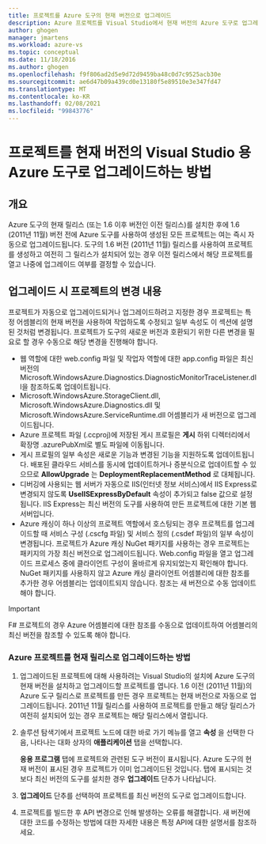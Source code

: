 ```yaml
---
title: 프로젝트를 Azure 도구의 현재 버전으로 업그레이드
description: Azure 프로젝트를 Visual Studio에서 현재 버전의 Azure 도구로 업그레이드하는 방법을 알아봅니다.
author: ghogen
manager: jmartens
ms.workload: azure-vs
ms.topic: conceptual
ms.date: 11/18/2016
ms.author: ghogen
ms.openlocfilehash: f9f806ad2d5e9d72d9459ba48c0d7c9525acb30e
ms.sourcegitcommit: ae6d47b09a439cd0e13180f5e89510e3e347fd47
ms.translationtype: MT
ms.contentlocale: ko-KR
ms.lasthandoff: 02/08/2021
ms.locfileid: "99843776"
---
```

# <a name="how-to-upgrade-projects-to-the-current-version-of-the-azure-tools-for-visual-studio"></a>프로젝트를 현재 버전의 Visual Studio 용 Azure 도구로 업그레이드하는 방법
## <a name="overview"></a>개요
Azure 도구의 현재 릴리스 (또는 1.6 이후 버전인 이전 릴리스)를 설치한 후에 1.6 (2011년 11월) 버전 전에 Azure 도구를 사용하여 생성된 모든 프로젝트는 여는 즉시 자동으로 업그레이드됩니다. 도구의 1.6 버전 (2011년 11월) 릴리스를 사용하여 프로젝트를 생성하고 여전히 그 릴리스가 설치되어 있는 경우 이전 릴리스에서 해당 프로젝트를 열고 나중에 업그레이드 여부를 결정할 수 있습니다.

## <a name="how-your-project-changes-when-you-upgrade-it"></a>업그레이드 시 프로젝트의 변경 내용
프로젝트가 자동으로 업그레이드되거나 업그레이드하려고 지정한 경우 프로젝트는 특정 어셈블리의 현재 버전을 사용하여 작업하도록 수정되고 일부 속성도 이 섹션에 설명된 것처럼 변경됩니다. 프로젝트가 도구의 새로운 버전과 호환되기 위한 다른 변경을 필요로 할 경우 수동으로 해당 변경을 진행해야 합니다.

* 웹 역할에 대한 web.config 파일 및 작업자 역할에 대한 app.config 파일은 최신 버전의 Microsoft.WindowsAzure.Diagnostics.DiagnosticMonitorTraceListener.dll을 참조하도록 업데이트됩니다.
* Microsoft.WindowsAzure.StorageClient.dll, Microsoft.WindowsAzure.Diagnostics.dll 및 Microsoft.WindowsAzure.ServiceRuntime.dll 어셈블리가 새 버전으로 업그레이드됩니다.
* Azure 프로젝트 파일 (.ccproj)에 저장된 게시 프로필은 **게시** 하위 디렉터리에서 확장명 .azurePubXml로 별도 파일에 이동됩니다.
* 게시 프로필의 일부 속성은 새로운 기능과 변경된 기능을 지원하도록 업데이트됩니다. 배포된 클라우드 서비스를 동시에 업데이트하거나 증분식으로 업데이트할 수 있으므로 **AllowUpgrade** 는 **DeploymentReplacementMethod** 로 대체됩니다.
* 디버깅에 사용되는 웹 서버가 자동으로 IIS(인터넷 정보 서비스)에서 IIS Express로 변경되지 않도록 **UseIISExpressByDefault** 속성이 추가되고 false 값으로 설정됩니다. IIS Express는 최신 버전의 도구를 사용하여 만든 프로젝트에 대한 기본 웹 서버입니다.
* Azure 캐싱이 하나 이상의 프로젝트 역할에서 호스팅되는 경우 프로젝트를 업그레이드할 때 서비스 구성 (.cscfg 파일) 및 서비스 정의 (.csdef 파일)의 일부 속성이 변경됩니다. 프로젝트가 Azure 캐싱 NuGet 패키지를 사용하는 경우 프로젝트는 패키지의 가장 최신 버전으로 업그레이드됩니다. Web.config 파일을 열고 업그레이드 프로세스 중에 클라이언트 구성이 올바르게 유지되었는지 확인해야 합니다. NuGet 패키지를 사용하지 않고 Azure 캐싱 클라이언트 어셈블리에 대한 참조를 추가한 경우 어셈블리는 업데이트되지 않습니다. 참조는 새 버전으로 수동 업데이트해야 합니다.

> [!IMPORTANT]
> F# 프로젝트의 경우 Azure 어셈블리에 대한 참조를 수동으로 업데이트하여 어셈블리의 최신 버전을 참조할 수 있도록 해야 합니다.
>
>

### <a name="how-to-upgrade-an-azure-project-to-the-current-release"></a>Azure 프로젝트를 현재 릴리스로 업그레이드하는 방법
1. 업그레이드된 프로젝트에 대해 사용하려는 Visual Studio의 설치에 Azure 도구의 현재 버전을 설치하고 업그레이드할 프로젝트를 엽니다. 1.6 이전 (2011년 11월)의 Azure 도구 릴리스로 프로젝트를 만든 경우 프로젝트는 현재 버전으로 자동으로 업그레이드됩니다. 2011년 11월 릴리스를 사용하여 프로젝트를 만들고 해당 릴리스가 여전히 설치되어 있는 경우 프로젝트는 해당 릴리스에서 열립니다.
2. 솔루션 탐색기에서 프로젝트 노드에 대한 바로 가기 메뉴를 열고 **속성** 을 선택한 다음, 나타나는 대화 상자의 **애플리케이션** 탭을 선택합니다.

    **응용 프로그램** 탭에 프로젝트와 관련된 도구 버전이 표시됩니다. Azure 도구의 현재 버전이 표시된 경우 프로젝트가 이미 업그레이드된 것입니다. 탭에 표시되는 것보다 최신 버전의 도구를 설치한 경우 **업그레이드** 단추가 나타납니다.
3. **업그레이드** 단추를 선택하여 프로젝트를 최신 버전의 도구로 업그레이드합니다.
4. 프로젝트를 빌드한 후 API 변경으로 인해 발생하는 오류를 해결합니다. 새 버전에 대한 코드를 수정하는 방법에 대한 자세한 내용은 특정 API에 대한 설명서를 참조하세요.
